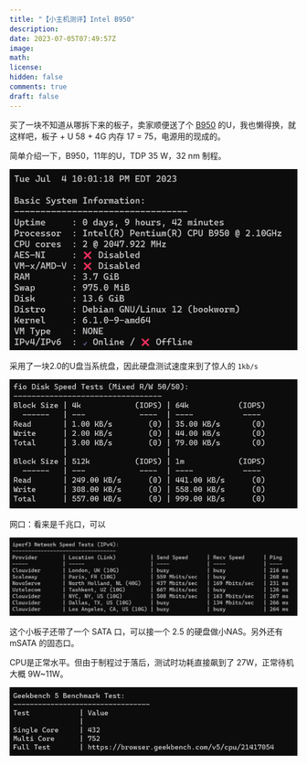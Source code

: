 ```yaml
---
title: "【小主机测评】Intel B950"
description: 
date: 2023-07-05T07:49:57Z
image: 
math: 
license: 
hidden: false
comments: true
draft: false
---
```


买了一块不知道从哪拆下来的板子，卖家顺便送了个 [B950](https://www.intel.cn/content/www/cn/zh/products/sku/55627/intel-pentium-processor-b950-2m-cache-2-10-ghz/specifications.html) 的U，我也懒得换，就这样吧，板子 + U 58 + 4G 内存 17 = 75，电源用的现成的。

简单介绍一下，B950，11年的U，TDP 35 W，32 nm 制程。

![Alt text](image.png)


采用了一块2.0的U盘当系统盘，因此硬盘测试速度来到了惊人的 `1kb/s`

![Alt text](image-1.png)

网口：看来是千兆口，可以

![Alt text](image-2.png)


这个小板子还带了一个 SATA 口，可以接一个 2.5 的硬盘做小NAS。另外还有 mSATA 的固态口。

CPU是正常水平。但由于制程过于落后，测试时功耗直接飙到了 27W，正常待机大概 9W~11W。 

![Alt text](image-3.png)

